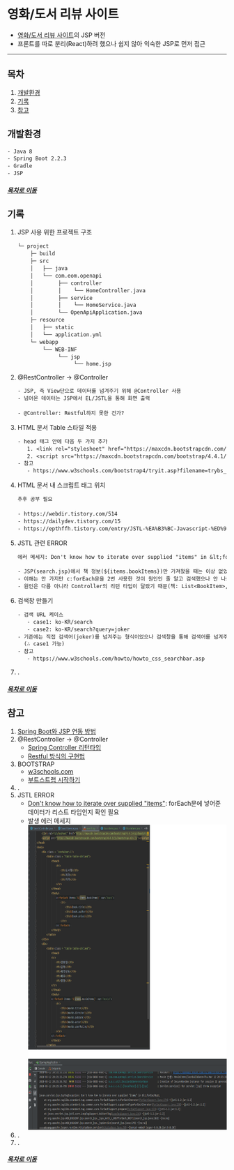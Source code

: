 영화/도서 리뷰 사이트
=====
* [영화/도서 리뷰 사이트](https://github.com/nara1030/spring-board)의 JSP 버전
* 프론트를 따로 분리(React)하려 했으나 쉽지 않아 익숙한 JSP로 먼저 접근
- - -
## 목차
1. [개발환경](#개발환경)
2. [기록](#기록)
3. [참고](#참고)

## 개발환경
```txt
- Java 8
- Spring Boot 2.2.3
- Gradle
- JSP
```

##### [목차로 이동](#목차)

## 기록
1. JSP 사용 위한 프로젝트 구조  
	```txt
	└─ project
	    ├─ build
		├─ src
		│   ├── java
		│   └── com.eom.openapi
		│        ├── controller
		│        │    └── HomeController.java
		│        ├── service
		│        │    └── HomeService.java
		│        └── OpenApiApplication.java
		├─ resource
		│   ├── static
		│   └── application.yml
		└─ webapp
		    └── WEB-INF
		         └── jsp
		              └── home.jsp
	```
2. @RestController → @Controller  
	```txt
	- JSP, 즉 View단으로 데이터를 넘겨주기 위해 @Controller 사용
	- 넘어온 데이터는 JSP에서 EL/JSTL을 통해 화면 출력
	
	- @Controller: Restful하지 못한 건가?
	```
3. HTML 문서 Table 스타일 적용  
	```txt
	- head 태그 안에 다음 두 가지 추가
	   1. <link rel="stylesheet" href="https://maxcdn.bootstrapcdn.com/bootstrap/4.4.1/css/bootstrap.min.css">
	   2. <script src="https://maxcdn.bootstrapcdn.com/bootstrap/4.4.1/js/bootstrap.min.js"></script>
	- 참고
	   - https://www.w3schools.com/bootstrap4/tryit.asp?filename=trybs_table_striped&stacked=h
	```
4. HTML 문서 내 스크립트 태그 위치  
	```txt
	추후 공부 필요
	
	- https://webdir.tistory.com/514
	- https://dailydev.tistory.com/15
	- https://epthffh.tistory.com/entry/JSTL-%EA%B3%BC-Javascript-%ED%98%BC%EC%9A%A9-%EC%82%AC%EC%9A%A9%EC%9D%98-%EC%8B%A4%EC%A0%9C%EC%82%AC%EB%A1%80
	```
5. JSTL 관련 ERROR  
	```txt
	에러 메세지: Don't know how to iterate over supplied "items" in &lt;forEach&gt;
	
	- JSP(search.jsp)에서 책 정보(${items.bookItems})만 가져왔을 때는 이상 없었음
	- 이해는 안 가지만 c:forEach문을 2번 사용한 것이 원인인 줄 알고 검색했으나 안 나옴
	- 원인은 다름 아니라 Controller의 리턴 타입이 달랐기 때문(책: List<BookItem>, 영화: MovieItems)
	```
6. 검색창 만들기  
	```txt
	- 검색 URL 케이스
	   - case1: ko-KR/search
       - case2: ko-KR/search?query=joker
	- 기존에는 직접 검색어(joker)를 넘겨주는 형식이었으나 검색창을 통해 검색어를 넘겨주는 형식으로 수정
	  (∴ case1 가능)
	- 참고
	   - https://www.w3schools.com/howto/howto_css_searchbar.asp
	```
7. .

##### [목차로 이동](#목차)

## 참고
1. [Spring Boot와 JSP 연동 방법](https://mia-dahae.tistory.com/131)
2. @RestController → @Controller
	* [Spring Controller 리턴타입](http://wonwoo.ml/index.php/post/2007)
	* [Restful 방식의 구현법](https://wondongho.tistory.com/76)
3. BOOTSTRAP 
	* [w3schools.com](https://www.w3schools.com/bootstrap4/bootstrap_forms.asp)
	* [부트스트랩 시작하기](http://bootstrapk.com/getting-started/)
4. .
5. JSTL ERROR
	* [Don't know how to iterate over supplied "items"](https://sshbug.tistory.com/213): forEach문에 넣어준 데이터가 리스트 타입인지 확인 필요
	* 발생 에러 메세지  
		<img src="./img/jstl_error_01.png" width="800" height="700"></br>
6. .
7. .

##### [목차로 이동](#목차)